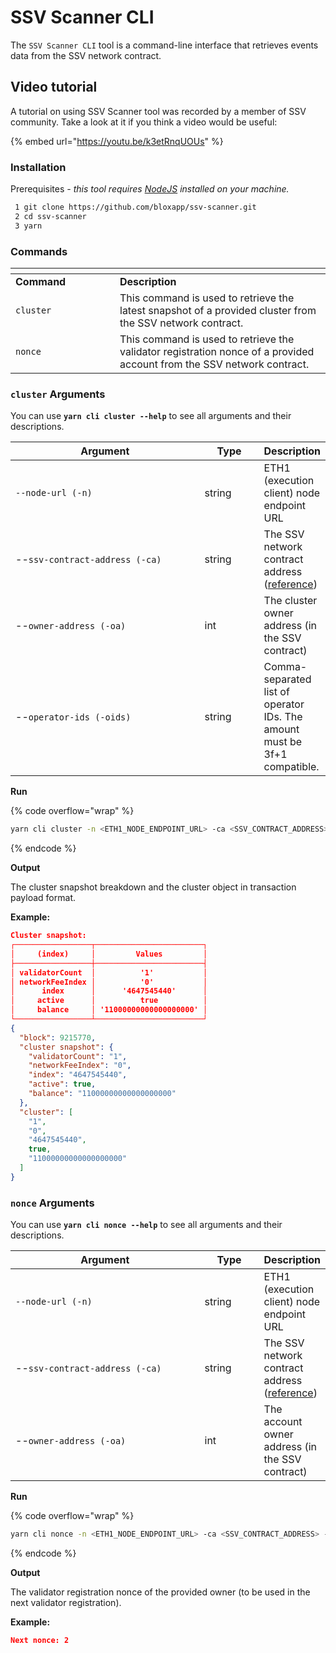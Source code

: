 # SSV Scanner CLI

The `SSV Scanner CLI` tool is a command-line interface that retrieves events data from the SSV network contract.

## Video tutorial

A tutorial on using SSV Scanner tool was recorded by a member of SSV community. Take a look at it if you think a video would be useful:

{% embed url="https://youtu.be/k3etRnqUOUs" %}

### Installation

Prerequisites _- this tool requires_ [_NodeJS_](https://nodejs.org/en/download/) _installed on your machine._

```bash
 1 git clone https://github.com/bloxapp/ssv-scanner.git
 2 cd ssv-scanner
 3 yarn
```

### Commands <a href="#id-1rk5eeceo4ov" id="id-1rk5eeceo4ov"></a>

<table data-header-hidden><thead><tr><th width="151"></th><th></th></tr></thead><tbody><tr><td><strong>Command</strong></td><td><strong>Description</strong></td></tr><tr><td><code>cluster</code></td><td>This command is used to retrieve the latest snapshot of a provided cluster from the SSV network contract.</td></tr><tr><td><code>nonce</code></td><td>This command is used to retrieve the validator registration nonce of a provided account from the SSV network contract.</td></tr></tbody></table>

### `cluster` Arguments

You can use **`yarn cli cluster --help`** to see all arguments and their descriptions.&#x20;

<table><thead><tr><th width="323">Argument</th><th width="85.33333333333331">Type</th><th>Description</th></tr></thead><tbody><tr><td><code>--node-url (-n)</code></td><td>string</td><td>ETH1 (execution client) node endpoint URL</td></tr><tr><td>--<code>ssv-contract-address (-ca)</code></td><td>string</td><td>The SSV network contract address (<a href="https://app.gitbook.com/o/-Mb7OC5dRdirWgUB-coa/s/5j2wcf1k37MM5iWhtP7i/">reference</a>)</td></tr><tr><td>--<code>owner-address (-oa)</code></td><td>int</td><td>The cluster owner address (in the SSV contract)</td></tr><tr><td>--<code>operator-ids (-oids)</code></td><td>string</td><td>Comma-separated list of operator IDs. The amount must be 3f+1 compatible.</td></tr></tbody></table>

**Run**

{% code overflow="wrap" %}
```bash
yarn cli cluster -n <ETH1_NODE_ENDPOINT_URL> -ca <SSV_CONTRACT_ADDRESS> -oa <CLUSTER_OWNER_ADDRESS> -oids <OPERATOR1_ID, OPERATOR2_ID, OPERATOR3_ID, OPERATOR4_ID>
```
{% endcode %}

**Output**

The cluster snapshot breakdown and the cluster object in transaction payload format.

**Example:**

```json
Cluster snapshot:
┌─────────────────┬────────────────────────┐
│     (index)     │         Values         │
├─────────────────┼────────────────────────┤
│ validatorCount  │          '1'           │
│ networkFeeIndex │          '0'           │
│      index      │      '4647545440'      │
│     active      │          true          │
│     balance     │ '11000000000000000000' │
└─────────────────┴────────────────────────┘
{
  "block": 9215770,
  "cluster snapshot": {
    "validatorCount": "1",
    "networkFeeIndex": "0",
    "index": "4647545440",
    "active": true,
    "balance": "11000000000000000000"
  },
  "cluster": [
    "1",
    "0",
    "4647545440",
    true,
    "11000000000000000000"
  ]
}
```

### `nonce` Arguments

You can use **`yarn cli nonce --help`** to see all arguments and their descriptions.&#x20;

<table><thead><tr><th width="323">Argument</th><th width="85.33333333333331">Type</th><th>Description</th></tr></thead><tbody><tr><td><code>--node-url (-n)</code></td><td>string</td><td>ETH1 (execution client) node endpoint URL</td></tr><tr><td>--<code>ssv-contract-address (-ca)</code></td><td>string</td><td>The SSV network contract address (<a href="https://app.gitbook.com/o/-Mb7OC5dRdirWgUB-coa/s/5j2wcf1k37MM5iWhtP7i/">reference</a>)</td></tr><tr><td>--<code>owner-address (-oa)</code></td><td>int</td><td>The account owner address (in the SSV contract)</td></tr></tbody></table>

**Run**

{% code overflow="wrap" %}
```bash
yarn cli nonce -n <ETH1_NODE_ENDPOINT_URL> -ca <SSV_CONTRACT_ADDRESS> -oa <ACCOUNT_OWNER_ADDRESS>
```
{% endcode %}

**Output**

The validator registration nonce of the provided owner (to be used in the next validator registration).

**Example:**

```json
Next nonce: 2  
```
